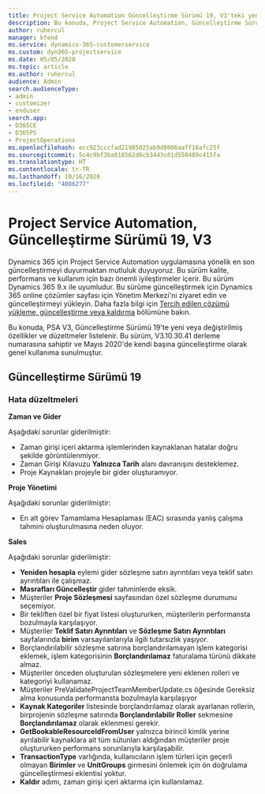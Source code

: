 ```yaml
---
title: Project Service Automation Güncelleştirme Sürümü 19, V3'teki yenilikler veya değişiklikler
description: Bu konuda, Project Service Automation, Güncelleştirme Sürümü 19, V3'teki özellikler ve düzeltmeler listelenir.
author: ruhercul
manager: kfend
ms.service: dynamics-365-customerservice
ms.custom: dyn365-projectservice
ms.date: 05/05/2020
ms.topic: article
ms.author: ruhercul
audience: Admin
search.audienceType:
- admin
- customizer
- enduser
search.app:
- D365CE
- D365PS
- ProjectOperations
ms.openlocfilehash: ecc923cccfad21985025ab9d8006aaff16afc25f
ms.sourcegitcommit: 5c4c9bf3ba018562d6cb3443c01d550489c415fa
ms.translationtype: HT
ms.contentlocale: tr-TR
ms.lasthandoff: 10/16/2020
ms.locfileid: "4086277"
---
```

# <a name="project-service-automation-update-release-19-v3"></a>Project Service Automation, Güncelleştirme Sürümü 19, V3

Dynamics 365 için Project Service Automation uygulamasına yönelik en son güncelleştirmeyi duyurmaktan mutluluk duyuyoruz. Bu sürüm kalite, performans ve kullanım için bazı önemli iyileştirmeler içerir. Bu sürüm Dynamics 365 9.x ile uyumludur. Bu sürüme güncelleştirmek için Dynamics 365 online çözümler sayfası için Yönetim Merkezi'ni ziyaret edin ve güncelleştirmeyi yükleyin. Daha fazla bilgi için [Tercih edilen çözümü yükleme, güncelleştirme veya kaldırma](https://docs.microsoft.com/power-platform/admin/install-remove-preferred-solution) bölümüne bakın.

Bu konuda, PSA V3, Güncelleştirme Sürümü 19'te yeni veya değiştirilmiş özellikler ve düzeltmeler listelenir. Bu sürüm, V3.10.30.41 derleme numarasına sahiptir ve Mayıs 2020'de kendi başına güncelleştirme olarak genel kullanıma sunulmuştur.

## <a name="update-release-19"></a>Güncelleştirme Sürümü 19

### <a name="bug-fixes"></a>Hata düzeltmeleri

**Zaman ve Gider**

Aşağıdaki sorunlar giderilmiştir: 

- Zaman girişi içeri aktarma işlemlerinden kaynaklanan hatalar doğru şekilde görüntülenmiyor.
- Zaman Girişi Kılavuzu **Yalnızca Tarih** alanı davranışını desteklemez.
- Proje Kaynakları projeyle bir gider oluşturamıyor.

**Proje Yönetimi**

Aşağıdaki sorunlar giderilmiştir: 

-  En alt görev Tamamlama Hesaplaması (EAC) sırasında yanlış çalışma tahmini oluşturulmasına neden oluyor.

**Sales**

Aşağıdaki sorunlar giderilmiştir: 

- **Yeniden hesapla** eylemi gider sözleşme satırı ayrıntıları veya teklif satırı ayrıntıları ile çalışmaz.
- **Masrafları Güncelleştir** gider tahminlerde eksik.
-  Müşteriler **Proje Sözleşmesi** sayfasından özel sözleşme durumunu seçemiyor.
- Bir tekliften özel bir fiyat listesi oluştururken, müşterilerin performansta bozulmayla karşılaşıyor.
- Müşteriler **Teklif Satırı Ayrıntıları** ve **Sözleşme Satırı Ayrıntıları** sayfalarında **birim** varsayılanlarıyla ilgili tutarsızlık yaşıyor.
- Borçlandırılabilir sözleşme satırına borçlandırılamayan işlem kategorisi eklemek, işlem kategorisinin **Borçlandırılamaz** faturalama türünü dikkate almaz.
- Müşteriler önceden oluşturulan sözleşmelere yeni eklenen rolleri ve kategoriyi kullanamaz.
- Müşteriler PreValidateProjectTeamMemberUpdate.cs öğesinde Gereksiz alma konusunda performansta bozulmayla karşılaşıyor
- **Kaynak Kategoriler** listesinde borçlandırılamaz olarak ayarlanan rollerin, birprojenin sözleşme satırında **Borçlandırılabilir Roller** sekmesine **Borçlandırılamaz** olarak eklenmesi gerekir.
- **GetBookableResourceIdFromUser** yalnızca birincil kimlik yerine ayrılabilir kaynaklara ait tüm sütunları aldığından müşteriler proje oluştururken performans sorunlarıyla karşılaşabilir.
- **TransactionType** varlığında, kullanıcıların işlem türleri için geçerli olmayan **Birimler** ve **UnitGroups** girmesini önlemek için ön doğrulama güncelleştirmesi eklentisi yoktur.
- **Kaldır** adımı, zaman girişi içeri aktarma için kullanılamaz.
